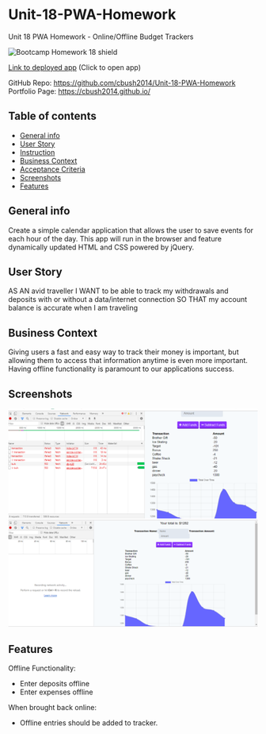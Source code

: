# Unit-18-PWA-Homework
Unit 18 PWA Homework - Online/Offline Budget Trackers

![Bootcamp Homework 18 shield](https://img.shields.io/badge/Bootcamp-Unit_18_PWA_Homework-green)  


[Link to deployed app](https://shrouded-reaches-04951.herokuapp.com/) 
(Click to open app)

GitHub Repo:    https://github.com/cbush2014/Unit-18-PWA-Homework
Portfolio Page:   https://cbush2014.github.io/


## Table of contents
* [General info](#general-info)  
* [User Story](#user-story)  
* [Instruction](#instructions)  
* [Business Context](#business-contect)  
* [Acceptance Criteria](#acceptance)  
* [Screenshots](#screenshots)  
* [Features](#features)  

## General info
Create a simple calendar application that allows the user to save events for each hour of the day. This app will run in the browser and feature dynamically updated HTML and CSS powered by jQuery.

## User Story
AS AN avid traveller
I WANT to be able to track my withdrawals and deposits with or without a data/internet connection
SO THAT my account balance is accurate when I am traveling

## Business Context
Giving users a fast and easy way to track their money is important, but allowing them to access that information anytime is even more important. Having offline functionality is paramount to our applications success.

## Screenshots
![Example screenshot](./public/assets/images/offline.png)
![Example screenshot](./public/assets/images/online.png)

## Features

Offline Functionality:

  * Enter deposits offline
  * Enter expenses offline

When brought back online:

  * Offline entries should be added to tracker.